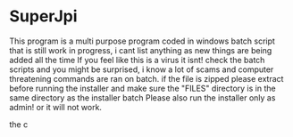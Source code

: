 # SuperJpi
This program is a multi purpose program coded in windows batch script that is still work in progress, i cant list anything as new things are being added all the time 
If you feel like this is a virus it isnt! check the batch scripts and you might be surprised, i know a lot of scams and computer threatening commands are ran on batch.
if the file is zipped please extract before running the installer and make sure the "FILES" directory is in the same directory as the installer batch
Please also run the installer only as admin! or it will not work.
























the c
